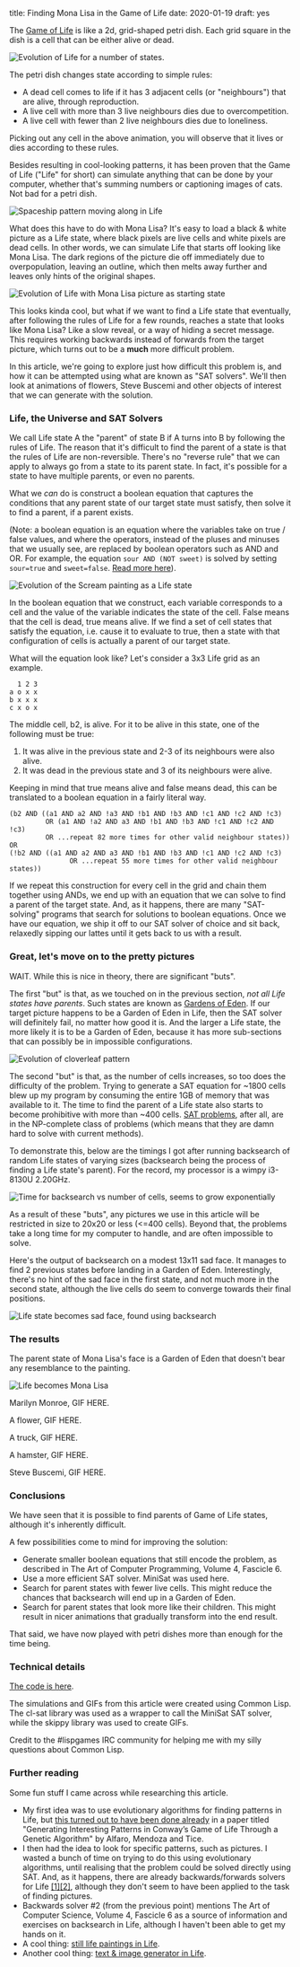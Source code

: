title: Finding Mona Lisa in the Game of Life
date: 2020-01-19
draft: yes

The [Game of Life](https://en.wikipedia.org/wiki/Conway%27s_Game_of_Life) is like a 2d, grid-shaped petri dish. Each grid square in the dish is a cell that can be either alive or dead.

<img src="{{ url_for('static', filename='img/mona-lisa-gol/some-life.gif') }}"
     alt="Evolution of Life for a number of states."
     class="centered">

The petri dish changes state according to simple rules:

* A dead cell comes to life if it has 3 adjacent cells (or "neighbours") that are alive, through reproduction.
* A live cell with more than 3 live neighbours dies due to overcompetition.
* A live cell with fewer than 2 live neighbours dies due to loneliness.

Picking out any cell in the above animation, you will observe that it lives or dies according to these rules.

Besides resulting in cool-looking patterns, it has been proven that the Game of Life ("Life" for short) can simulate anything that can be done by your computer, whether that's summing numbers or captioning images of cats. Not bad for a petri dish.

<img src="{{ url_for('static', filename='img/mona-lisa-gol/spaceship.gif') }}"
     alt="Spaceship pattern moving along in Life"
     class="centered">

What does this have to do with Mona Lisa? It's easy to load a black & white picture as a Life state, where black pixels are live cells and white pixels are dead cells. In other words, we can simulate Life that starts off looking like Mona Lisa. The dark regions of the picture die off immediately due to overpopulation, leaving an outline, which then melts away further and leaves only hints of the original shapes.

<img src="{{ url_for('static', filename='img/mona-lisa-gol/mona-start.gif') }}"
     alt="Evolution of Life with Mona Lisa picture as starting state"
     class="centered">

This looks kinda cool, but what if we want to find a Life state that eventually, after following the rules of Life for a few rounds, reaches a state that looks like Mona Lisa? Like a slow reveal, or a way of hiding a secret message. This requires working backwards instead of forwards from the target picture, which turns out to be a **much** more difficult problem.

In this article, we're going to explore just how difficult this problem is, and how it can be attempted using what are known as "SAT solvers". We'll then look at animations of flowers, Steve Buscemi and other objects of interest that we can generate with the solution.

### Life, the Universe and SAT Solvers
We call Life state A the "parent" of state B if A turns into B by following the rules of Life. The reason that it's difficult to find the parent of a state is that the rules of Life are non-reversible. There's no "reverse rule" that we can apply to always go from a state to its parent state. In fact, it's possible for a state to have multiple parents, or even no parents.

What we *can* do is construct a boolean equation that captures the conditions that any parent state of our target state must satisfy, then solve it to find a parent, if a parent exists.

(Note: a boolean equation is an equation where the variables take on true / false values, and where the operators, instead of the pluses and minuses that we usually see, are replaced by boolean operators such as AND and OR. For example, the equation `sour AND (NOT sweet)` is solved by setting `sour=true` and `sweet=false`. [Read more here](https://en.wikipedia.org/wiki/Boolean_algebra)).

<img src="{{ url_for('static', filename='img/mona-lisa-gol/scream.gif') }}"
     alt="Evolution of the Scream painting as a Life state"
     class="centered">

In the boolean equation that we construct, each variable corresponds to a cell and the value of the variable indicates the state of the cell. False means that the cell is dead, true means alive. If we find a set of cell states that satisfy the equation, i.e. cause it to evaluate to true, then a state with that configuration of cells is actually a parent of our target state.

What will the equation look like? Let's consider a 3x3 Life grid as an example.

      1 2 3
    a o x x
    b x x x
    c x o x

The middle cell, b2, is alive. For it to be alive in this state, one of the following must be true:

1. It was alive in the previous state and 2-3 of its neighbours were also alive.
2. It was dead in the previous state and 3 of its neighbours were alive.

Keeping in mind that true means alive and false means dead, this can be translated to a boolean equation in a fairly literal way.

    (b2 AND ((a1 AND a2 AND !a3 AND !b1 AND !b3 AND !c1 AND !c2 AND !c3)
             OR (a1 AND !a2 AND a3 AND !b1 AND !b3 AND !c1 AND !c2 AND !c3)
             OR ...repeat 82 more times for other valid neighbour states))
    OR
    (!b2 AND ((a1 AND a2 AND a3 AND !b1 AND !b3 AND !c1 AND !c2 AND !c3)
                   OR ...repeat 55 more times for other valid neighbour states))

If we repeat this construction for every cell in the grid and chain them together using ANDs, we end up with an equation that we can solve to find a parent of the target state. And, as it happens, there are many "SAT-solving" programs that search for solutions to boolean equations. Once we have our equation, we ship it off to our SAT solver of choice and sit back, relaxedly sipping our lattes until it gets back to us with a result.

### Great, let's move on to the pretty pictures
WAIT. While this is nice in theory, there are significant "buts".

The first "but" is that, as we touched on in the previous section, *not all Life states have parents*. Such states are known as [Gardens of Eden](https://en.wikipedia.org/wiki/Garden_of_Eden_(cellular_automaton)). If our target picture happens to be a Garden of Eden in Life, then the SAT solver will definitely fail, no matter how good it is. And the larger a Life state, the more likely it is to be a Garden of Eden, because it has more sub-sections that can possibly be in impossible configurations.

<img src="{{ url_for('static', filename='img/mona-lisa-gol/cloverleaf.gif') }}"
     alt="Evolution of cloverleaf pattern"
     class="centered">

The second "but" is that, as the number of cells increases, so too does the difficulty of the problem. Trying to generate a SAT equation for ~1800 cells blew up my program by consuming the entire 1GB of memory that was available to it. The time to find the parent of a Life state also starts to become prohibitive with more than ~400 cells. [SAT problems](https://en.wikipedia.org/wiki/Boolean_satisfiability_problem), after all, are in the NP-complete class of problems (which means that they are damn hard to solve with current methods).

To demonstrate this, below are the timings I got after running backsearch of random Life states of varying sizes (backsearch being the process of finding a Life state's parent). For the record, my processor is a wimpy i3-8130U 2.20GHz.

<img src="{{ url_for('static', filename='img/mona-lisa-gol/cells-vs-backsearch-time.png') }}"
     alt="Time for backsearch vs number of cells, seems to grow exponentially"
     class="centered">

As a result of these "buts", any pictures we use in this article will be restricted in size to 20x20 or less (<=400 cells). Beyond that, the problems take a long time for my computer to handle, and are often impossible to solve.

Here's the output of backsearch on a modest 13x11 sad face. It manages to find 2 previous states before landing in a Garden of Eden. Interestingly, there's no hint of the sad face in the first state, and not much more in the second state, although the live cells do seem to converge towards their final positions.

<img src="{{ url_for('static', filename='img/mona-lisa-gol/sadface.gif') }}"
     alt="Life state becomes sad face, found using backsearch"
     class="centered">

### The results
The parent state of Mona Lisa's face is a Garden of Eden that doesn't bear any resemblance to the painting.

<img src="{{ url_for('static', filename='img/mona-lisa-gol/mona.gif') }}"
     alt="Life becomes Mona Lisa"
     class="centered">

Marilyn Monroe, GIF HERE.

A flower, GIF HERE.

A truck, GIF HERE.

A hamster, GIF HERE.

Steve Buscemi, GIF HERE.

### Conclusions
We have seen that it is possible to find parents of Game of Life states, although it's inherently difficult.

A few possibilities come to mind for improving the solution:

* Generate smaller boolean equations that still encode the problem, as described in The Art of Computer Programming, Volume 4, Fascicle 6.
* Use a more efficient SAT solver. MiniSat was used here.
* Search for parent states with fewer live cells. This might reduce the chances that backsearch will end up in a Garden of Eden.
* Search for parent states that look more like their children. This might result in nicer animations that gradually transform into the end result.

That said, we have now played with petri dishes more than enough for the time being.

### Technical details
[The code is here](https://github.com/Kevinpgalligan/MonaLisaGameOfLife).

The simulations and GIFs from this article were created using Common Lisp. The cl-sat library was used as a wrapper to call the MiniSat SAT solver, while the skippy library was used to create GIFs.

Credit to the #lispgames IRC community for helping me with my silly questions about Common Lisp.

### Further reading
Some fun stuff I came across while researching this article.

* My first idea was to use evolutionary algorithms for finding patterns in Life, but [this turned out to have been done already](https://pdfs.semanticscholar.org/ba77/59e4d871d09459e3751d110137a8434591f6.pdf) in a paper titled "Generating Interesting Patterns in Conway’s Game of Life Through a Genetic Algorithm" by Alfaro, Mendoza and Tice.
* I then had the idea to look for specific patterns, such as pictures. I wasted a bunch of time on trying to do this using evolutionary algorithms, until realising that the problem could be solved directly using SAT. And, as it happens, there are already backwards/forwards solvers for Life [[1]](https://github.com/flopp/gol-sat)[[2]](https://www.conwaylife.com/forums/viewtopic.php?f=9&t=3247), although they don't seem to have been applied to the task of finding pictures.
* Backwards solver #2 (from the previous point) mentions The Art of Computer Science, Volume 4, Fascicle 6 as a source of information and exercises on backsearch in Life, although I haven't been able to get my hands on it.
* A cool thing: [still life paintings in Life](https://codegolf.stackexchange.com/questions/38573/paint-a-still-life-or-a-moving-one-draw-an-image-in-the-game-of-life).
* Another cool thing: [text & image generator in Life](http://tlrobinson.net/blog/2009/02/game-of-life-generator/).
